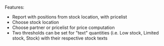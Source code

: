 Features:

- Report with positions from stock location, with pricelist
- Choose stock location
- Choose partner or pricelist for price computation
- Two thresholds can be set for "text" quantities (i.e. Low stock, Limited stock, Stock) with their respective stock
  texts
